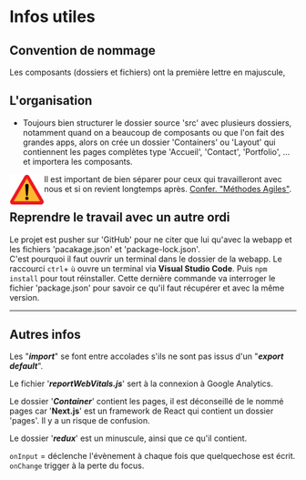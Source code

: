 # **Infos utiles**

## **Convention de nommage**  

Les composants (dossiers et fichiers) ont la première lettre en majuscule,

## **L'organisation**  

* Toujours bien structurer le dossier source 'src' avec plusieurs dossiers, notamment quand on a beaucoup de composants ou que l'on fait des grandes apps, alors on crée un dossier 'Containers' ou 'Layout' qui contiennent les pages complètes type 'Accueil', 'Contact', 'Portfolio', ... et importera les composants.

<img align="left" src="./../../src/images/Attention.svg" alt="Warning" title="Warining" widht="auto" height="54x" padding="5px"> Il est important de bien séparer pour ceux qui travailleront avec nous et si on revient longtemps après. [Confer. "Méthodes Agiles"](https://github.com/MiKL5/afpaCDA/blob/master/methodeAgile "Les méthodes Agiles").

## **Reprendre le travail avec un autre ordi**

Le projet est pusher sur 'GitHub' pour ne citer que lui qu'avec la webapp et les fichiers 'pacakage.json' et 'package-lock.json'.  
C'est pourquoi il faut ouvrir un terminal dans le dossier de la webapp. Le raccourci `ctrl`+ `ù` ouvre un terminal via **Visual Studio Code**. Puis `npm install` pour tout réinstaller. Cette dernière commande va interroger le fichier 'package.json' pour savoir ce qu'il faut récupérer et avec la même version.

---
## Autres infos  

Les "**_import_**" se font entre accolades s'ils ne sont pas issus d'un "**_export default_**".  

Le fichier '**_reportWebVitals.js_**' sert à la connexion à Google Analytics.  

Le dossier '**_Container_**' contient les pages, il est déconseillé de le nommé pages car '**Next.js**' est un framework de React qui contient un dossier 'pages'. Il y a un risque de confusion.  

Le dossier '**_redux_**' est un minuscule, ainsi que ce qu'il contient.

`onInput` = déclenche l'évènement à chaque fois que quelquechose est écrit.  
`onChange` trigger à la perte du focus.